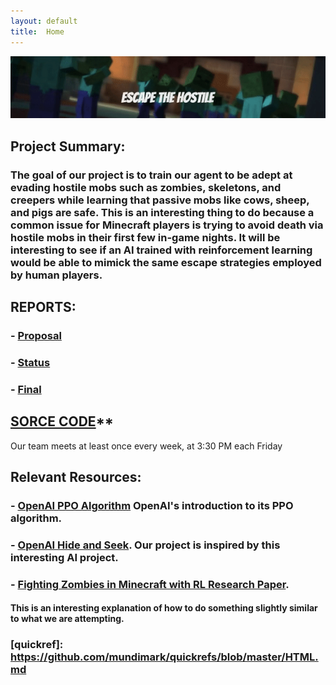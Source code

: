 ```yaml
---
layout: default
title:  Home
---
```


![](Resources/THEWALKINGDEAD.gif)  

## Project Summary:
### The goal of our project is to train our agent to be adept at evading hostile mobs such as zombies, skeletons, and creepers while learning that passive mobs like cows, sheep, and pigs are safe. This is an interesting thing to do because a common issue for Minecraft players is trying to avoid death via hostile mobs in their first few in-game nights. It will be interesting to see if an AI trained with reinforcement learning would be able to mimick the same escape strategies employed by human players.

## REPORTS:
### - [Proposal](proposal.html)
### - [Status](status.html)
### - [Final](final.html)

## [SORCE CODE](https://github.com/rayoh123/TheWalkingDead)**

Our team meets at least once every week, at 3:30 PM each Friday

## Relevant Resources:
### - [OpenAI PPO Algorithm](https://openai.com/blog/openai-baselines-ppo/) OpenAI's introduction to its PPO algorithm.
### - [OpenAI Hide and Seek](https://www.youtube.com/watch?v=Lu56xVlZ40M). Our project is inspired by this interesting AI project.
### - [Fighting Zombies in Minecraft with RL Research Paper](http://cs229.stanford.edu/proj2016/report/UdagawaLeeNarasimhan-FightingZombiesInMinecraftWithDeepReinforcementLearning-report.pdf). 
#### This is an interesting explanation of how to do something slightly similar to what we are attempting.

### [quickref]: https://github.com/mundimark/quickrefs/blob/master/HTML.md
